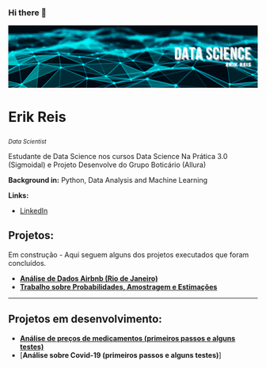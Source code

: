 ### Hi there 👋

<p align="center">
  <img src="banner.png" >
</p>

# Erik Reis
<sub>*Data Scientist*</sub>

Estudante de Data Science nos cursos Data Science Na Prática 3.0 (Sigmoidal) e Projeto Desenvolve do Grupo Boticário (Allura) 

**Background in:** Python, Data Analysis and Machine Learning

**Links:**
* [LinkedIn](https://www.linkedin.com/in/deverikreis/)


## Projetos:
Em construção - Aqui seguem alguns dos projetos executados que foram concluídos.

* [**Análise de Dados Airbnb (Rio de Janeiro)**](https://colab.research.google.com/drive/13hnJNti1lUheVybzquj9R7YZmc0aU2cb?usp=sharing)
* [**Trabalho sobre Probabilidades, Amostragem e Estimações**](https://colab.research.google.com/drive/1powtDisc5jCnaBgHDkPOi4aqLg2ffMmx?usp=sharing)

---

## Projetos em desenvolvimento:
* [**Análise de preços de medicamentos (primeiros passos e alguns testes)**](https://colab.research.google.com/drive/1mI8wkcCAPgIb-6en-Rh-FBZX6Cl0YvU4?usp=sharing)
* [**Análise sobre Covid-19 (primeiros passos e alguns testes)**]

<!--
**rirawax/rirawax** is a ✨ _special_ ✨ repository because its `README.md` (this file) appears on your GitHub profile.

Here are some ideas to get you started:

- 🔭 I’m currently working on ...
- 🌱 I’m currently learning ...
- 👯 I’m looking to collaborate on ...
- 🤔 I’m looking for help with ...
- 💬 Ask me about ...
- 📫 How to reach me: ...
- 😄 Pronouns: ...
- ⚡ Fun fact: ...
-->
